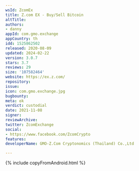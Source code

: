 ```yaml
---
wsId: ZcomEx
title: Z.com EX - Buy/Sell Bitcoin
altTitle: 
authors:
- danny
appId: com.gmo.exchange
appCountry: th
idd: 1525862502
released: 2020-08-09
updated: 2024-02-22
version: 3.0.7
stars: 3.7
reviews: 29
size: '107582464'
website: https://ex.z.com/
repository: 
issue: 
icon: com.gmo.exchange.jpg
bugbounty: 
meta: ok
verdict: custodial
date: 2021-11-08
signer: 
reviewArchive: 
twitter: ZcomExchange
social:
- https://www.facebook.com/ZcomCrypto
features: 
developerName: GMO-Z.Com Cryptonomics (Thailand) Co.,Ltd

---
```


{% include copyFromAndroid.html %}

